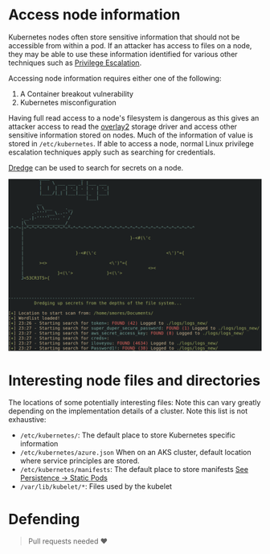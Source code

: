 # Access node information
Kubernetes nodes often store sensitive information that should not be accessible from within a pod. If an attacker has access to files on a node, they may be able to use these information identified for various other techniques such as [Privilege Escalation](../Privilege_escalation.md). 

Accessing node information requires either one of the following:
1. A Container breakout vulnerability
2. Kubernetes misconfiguration

Having full read access to a node's filesystem is dangerous as this gives an attacker access to read the [overlay2](../overlay2.md) storage driver and access other sensitive information stored on nodes. Much of the information of value is stored in `/etc/kubernetes`. If able to access a node, normal Linux privilege escalation techniques apply such as searching for credentials. 

[Dredge](https://github.com/grahamhelton/dredge) can be used to search for secrets on a node.

![](../images/Pasted%20image%2020240331135730.png)

# Interesting node files and directories 
The locations of some potentially interesting files: Note this can vary greatly depending on the implementation details of a cluster. Note this list is not exhaustive:
- `/etc/kubernetes/`: The default place to store Kubernetes specific information
- `/etc/kubernetes/azure.json` When on an AKS cluster, default location where service principles are stored.
- `/etc/kubernetes/manifests`: The default place to store manifests [See Persistence -> Static Pods](../Persistence/Static_pods.md)
- `/var/lib/kubelet/*`:  Files used by the kubelet

# Defending
> Pull requests needed ❤️ 